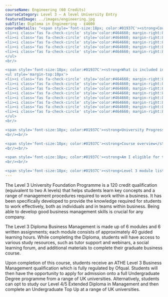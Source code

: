 ```yaml
---
courseName: Engineering (60 Credits)
courseCategory: Level 3 – A level University Entry
featuredImage: ../images/engineering.jpg
subTitle: Diploma in Engineering - £4600
courseDetails: "<span style='font-size:18px; color:#01937C'><strong>Course Fees</strong></span><br/><br/> The fee for enrolling onto the Level 3 course is £4600. Students can make payment using one of the following methods<br/><ul style='margin-top:10px'>
<li><i class='fas fa-check-circle' style='color:#464660; margin-right:8px'></i>  Credit or debit card</li>
<li><i class='fas fa-check-circle' style='color:#464660; margin-right:8px'></i>  Bank transfer</li>
<li><i class='fas fa-check-circle' style='color:#464660; margin-right:8px'></i>  Interest free monthly instalments</li>
<li><i class='fas fa-check-circle' style='color:#464660; margin-right:8px'></i>  Paypal</li>
<li><i class='fas fa-check-circle' style='color:#464660; margin-right:8px'></i>  Western Union</li>
</ul> 
<br/>

<span style='font-size:18px; color:#01937C'><strong>What is included in the cost of my course?</strong></span>
<ul style='margin-top:10px'>
<li><i class='fas fa-check-circle' style='color:#464660; margin-right:8px'></i>  All course material, including online modules and written assignments </li>
<li><i class='fas fa-check-circle' style='color:#464660; margin-right:8px'></i>  Personal tutor support with 1-2-1 Zoom sessions</li>
<li><i class='fas fa-check-circle' style='color:#464660; margin-right:8px'></i>  Dedicated student support</li>
<li><i class='fas fa-check-circle' style='color:#464660; margin-right:8px'></i>  Access to an online social learning forum</li>
<li><i class='fas fa-check-circle' style='color:#464660; margin-right:8px'></i>  Assignment marking and feedback</li>
<li><i class='fas fa-check-circle' style='color:#464660; margin-right:8px'></i>  FREE TOTUM student discount card</li>
<li><i class='fas fa-check-circle' style='color:#464660; margin-right:8px'></i> FREE laptop</li>
<li><i class='fas fa-check-circle' style='color:#464660; margin-right:8px'></i> FREE access to our Hubs.</li>
</ul> 
<br/>

<span style='font-size:18px; color:#01937C'><strong>University Progression</strong></span><br/><br/> On completion of this course, students will have the opportunity to apply for admission onto a full BA degree programme from a range of UK universities.
<br/><br/>

<span style='font-size:18px; color:#01937C'><strong>Course overview</strong></span><br/><br/> The level 3 course is made up of 6 modules and 6 written assignments. Each module consists of 40 guided learning hours of material with an additional 30-50 hours worth of optional materials that comprise of recommended exercises, recommended readings, Internet resources, and self-testing exercises.
<br/><br/>

<span style='font-size:18px; color:#01937C'><strong>Am I eligible for this progamm?</strong></span><br/><br/> This course is most suited to individuals who are at least 16 years old, have a high school education and wish to progress onto a degree at university.
<br/><br/>

<span style='font-size:18px; color:#01937C'><strong>Level 3 module listing</strong></span><br/><br/> The typical age at which people choose to complete the IGCES’s is 14 to 16, but anyone over the age of 14 can enrol onto this course. You also do not need any previous qualifications to be eligible for this course."
---
```

The Level 3 University Foundation Programme is a 120 credit qualification (equivalent to two A levels) that helps students learn key concepts and a range of management procedures required to work within a business. It has been specifically developed to provide the knowledge required for students to work effectively, both as individuals and in teams within business. Being able to develop good business management skills is crucial for any company.

The Level 3 Diploma Business Management is made up of 6 modules and 6 written assignments; each module consists of approximately 40 guided learning hours. While completing the Diploma, students will have access to various study resources, such as tutor support and webinars, a social learning forum, and additional materials to complete their graduate business course.

Upon completion of this course, students receive an ATHE Level 3 Business Management qualification which is fully regulated by Ofqual. Students will then have the opportunity to apply for admission onto a full Undergraduate Degree programme from a range of UK universities. Alternatively, students can opt to study our Level 4/5 Extended Diploma in Management and then complete an Undergraduate Top Up at a range of UK universities.